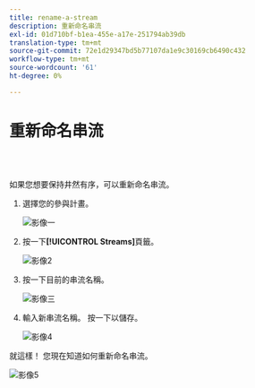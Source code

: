 ```yaml
---
title: rename-a-stream
description: 重新命名串流
exl-id: 01d710bf-b1ea-455e-a17e-251794ab39db
translation-type: tm+mt
source-git-commit: 72e1d29347bd5b77107da1e9c30169cb6490c432
workflow-type: tm+mt
source-wordcount: '61'
ht-degree: 0%

---
```


# 重新命名串流

<br> 

如果您想要保持井然有序，可以重新命名串流。

1. 選擇您的參與計畫。

   ![影像一](/help/sky/assets/engagement-programs/rename-a-stream/rename-a-stream-1.png)

1. 按一下&#x200B;**[!UICONTROL Streams]**&#x200B;頁籤。

   ![影像2](/help/sky/assets/engagement-programs/rename-a-stream/rename-a-stream-2.png)

1. 按一下目前的串流名稱。

   ![影像三](/help/sky/assets/engagement-programs/rename-a-stream/rename-a-stream-3.png)

1. 輸入新串流名稱。 按一下以儲存。

   ![影像4](/help/sky/assets/engagement-programs/rename-a-stream/rename-a-stream-4.png)

就這樣！ 您現在知道如何重新命名串流。

![影像5](/help/sky/assets/engagement-programs/rename-a-stream/rename-a-stream-5.png)
